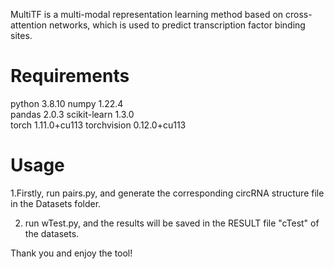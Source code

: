 
MultiTF is a multi-modal representation learning method based on cross-attention networks, which is used to predict transcription factor binding sites.
# Requirements
python                    3.8.10
numpy                     1.22.4   
pandas                    2.0.3 
scikit-learn              1.3.0    
torch                     1.11.0+cu113 
torchvision               0.12.0+cu113  
# Usage

1.Firstly, run pairs.py, and generate the corresponding circRNA structure file in the Datasets folder.

2. run wTest.py, and the results will be saved in the RESULT file "cTest" of  the datasets.

Thank you and enjoy the tool!

